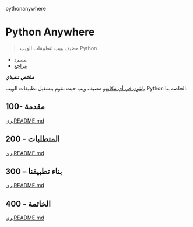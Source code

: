 pythonanywhere

# Python Anywhere

> مضيف ويب لتطبيقات الويب Python

-   [مسرد](./GLOSSARY.md)
-   [مراجع](./REFERENCES.md)

**ملخص تنفيذي**

[بايثون في أي مكان](https://www.pythonanywhere.com/user/wvanheemstra/account/)هو مضيف ويب حيث نقوم بتشغيل تطبيقات الويب Python الخاصة بنا.

## 100- مقدمة

يرى[README.md](./100/README.md)

## 200 - المتطلبات

يرى[README.md](./200/README.md)

## 300 – بناء تطبيقنا

يرى[README.md](./300/README.md)

## 400 - الخاتمة

يرى[README.md](./400/README.md)
